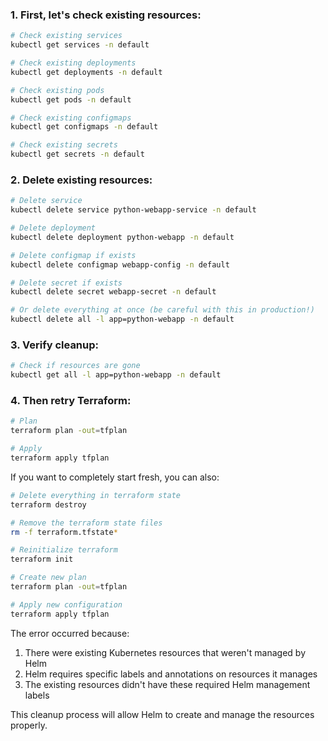 ### 1. First, let's check existing resources:
```bash
# Check existing services
kubectl get services -n default

# Check existing deployments
kubectl get deployments -n default

# Check existing pods
kubectl get pods -n default

# Check existing configmaps
kubectl get configmaps -n default

# Check existing secrets
kubectl get secrets -n default
```

### 2. Delete existing resources:
```bash
# Delete service
kubectl delete service python-webapp-service -n default

# Delete deployment
kubectl delete deployment python-webapp -n default

# Delete configmap if exists
kubectl delete configmap webapp-config -n default

# Delete secret if exists
kubectl delete secret webapp-secret -n default

# Or delete everything at once (be careful with this in production!)
kubectl delete all -l app=python-webapp -n default
```

### 3. Verify cleanup:
```bash
# Check if resources are gone
kubectl get all -l app=python-webapp -n default
```

### 4. Then retry Terraform:
```bash
# Plan
terraform plan -out=tfplan

# Apply
terraform apply tfplan
```

If you want to completely start fresh, you can also:

```bash
# Delete everything in terraform state
terraform destroy

# Remove the terraform state files
rm -f terraform.tfstate*

# Reinitialize terraform
terraform init

# Create new plan
terraform plan -out=tfplan

# Apply new configuration
terraform apply tfplan
```

The error occurred because:
1. There were existing Kubernetes resources that weren't managed by Helm
2. Helm requires specific labels and annotations on resources it manages
3. The existing resources didn't have these required Helm management labels

This cleanup process will allow Helm to create and manage the resources properly.

